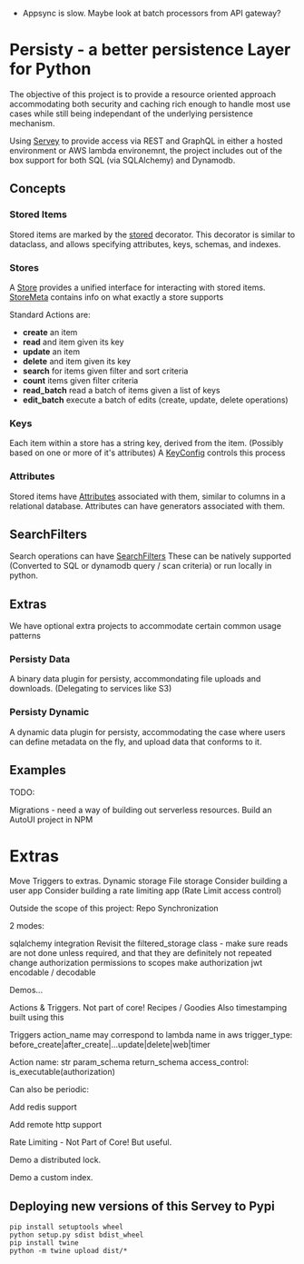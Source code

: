* Appsync is slow. Maybe look at batch processors from API gateway?

# Persisty - a better persistence Layer for Python

The objective of this project is to provide a resource oriented approach
accommodating both security and caching rich enough to handle most use
cases while still being independant of the underlying persistence 
mechanism. 

Using [Servey](https://github.org/tofarr/servey) to provide access via 
REST and GraphQL in either a hosted environment or AWS lambda 
environemnt, the project includes out of the box support for both 
SQL (via SQLAlchemy) and Dynamodb.

## Concepts

### Stored Items

Stored items are marked by the [stored](persisty/stored.py) decorator.
This decorator is similar to dataclass, and allows specifying attributes,
keys, schemas, and indexes.

### Stores

A [Store](persisty/store/StoreABC.py) provides a unified interface for
interacting with stored items. [StoreMeta](persisty/store_meta.py) contains
info on what exactly a store supports

Standard Actions are:

* **create** an item
* **read** and item given its key
* **update** an item
* **delete** and item given its key
* **search** for items given filter and sort criteria
* **count** items given filter criteria
* **read_batch** read a batch of items given a list of keys
* **edit_batch** execute a batch of edits (create, update, delete operations)

### Keys

Each item within a store has a string key, derived from the item. (Possibly based on 
one or more of it's attributes) A [KeyConfig](persisty/key_config/key_config_abc.py)
controls this process

### Attributes

Stored items have [Attributes](persisty/attr/attr.py) associated with them, similar
to columns in a relational database. Attributes can have generators associated with
them.

## SearchFilters

Search operations can have [SearchFilters](persisty/search_filter/search_filter_abc.py) 
These can be natively supported (Converted to SQL or dynamodb query / scan criteria)
or run locally in python.

## Extras

We have optional extra projects to accommodate certain common usage patterns

### Persisty Data

A binary data plugin for persisty, accommondating file uploads and downloads. (Delegating
to services like S3)

### Persisty Dynamic

A dynamic data plugin for persisty, accommodating the case where users can define
metadata on the fly, and upload data that conforms to it.

## Examples








TODO:

Migrations - need a way of building out serverless resources.
Build an AutoUI project in NPM

Extras
======
Move Triggers to extras.
Dynamic storage
File storage
Consider building a user app
Consider building a rate limiting app (Rate Limit access control)



Outside the scope of this project: Repo Synchronization

2 modes:


sqlalchemy integration
Revisit the filtered_storage class - make sure reads are not done unless required, and that they are definitely not repeated
change authorization permissions to scopes
make authorization jwt encodable / decodable


Demos...

Actions & Triggers. Not part of core! Recipes / Goodies
Also timestamping built using this

Triggers
action_name may correspond to lambda name in aws
trigger_type: before_create|after_create|...update|delete|web|timer

Action
name: str
param_schema
return_schema
access_control: is_executable(authorization)

Can also be periodic:


Add redis support

Add remote http support


Rate Limiting - Not Part of Core! But useful.


Demo a distributed lock.


Demo a custom index.

## Deploying new versions of this Servey to Pypi

```
pip install setuptools wheel
python setup.py sdist bdist_wheel
pip install twine
python -m twine upload dist/*
```

